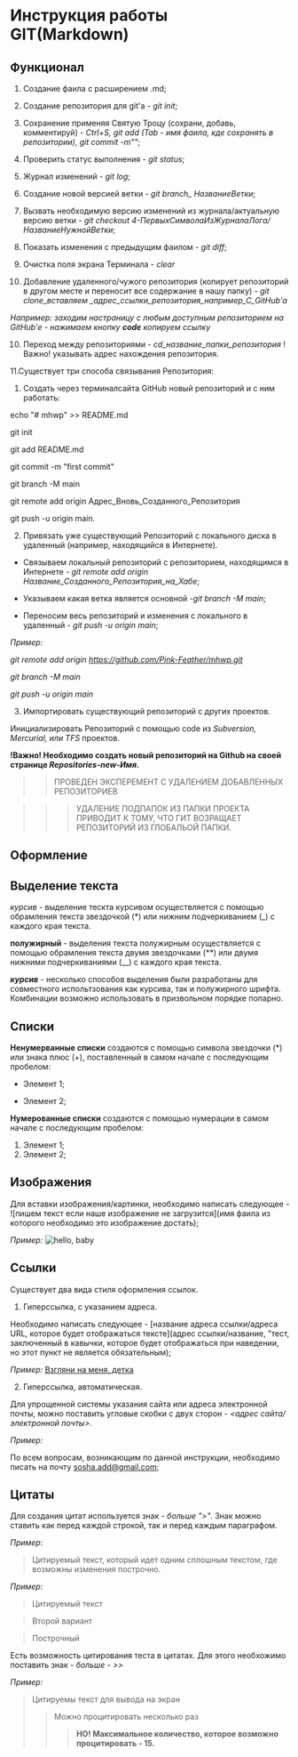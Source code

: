 # Инструкция работы GIT(Markdown)

## **Функционал**
 
1. Создание фаила с расширением .md;

2. Создание репозитория для git'a - *git init*;

3. Сохранение применяя Святую Троцу (сохрани, добавь, комментируй) - *Ctrl+S, git add (Tab - имя фаила, кде сохранять в репозитории), git commit -m""*;

4. Проверить статус выполнения - *git status*;
 
5. Журнал изменений - *git log*;

6. Создание новой версией ветки - *git branch_ НазваниеВетки*;

6. Вызвать необходимую версию изменений из журнала/актуальную версию ветки - *git checkout 4-ПервыхСимволаИзЖурналаЛога/НазваниеНужнойВетки*;

7. Показать изменения с предыдущим фаилом - *git diff*;

8. Очистка поля экрана Терминала - *clear*

9. Добавление удаленного/чужого репозитория (копирует репозиторий в другом месте и переносит все содержание в нашу папку) - *git clone_вставляем _адрес_ссылки_репозитория_например_С_GitHub'a*

*Например: заходим настраницу с любым доступным репозиторием на GitHub'e - нажимаем кнопку **code** копируем ссылку*

10. Переход между репозиториями - *cd_название_папки_репозитория*
!Важно! указывать адрес нахождения репозитория.

11.Существует три способа связывания Репозитория:

1. Создать через терминалсайта GitHub новый репозиторий и с ним работать:

echo "# mhwp" >> README.md

git init

git add README.md

git commit -m "first commit"

git branch -M main

git remote add origin Адрес_Вновь_Созданного_Репозитория

git push -u origin main.

2. Привязать уже существующий Репозиторий с локального диска в удаленный (например, находящийся в Интернете).

- Связываем локальный репозиторий с репозиторием, находящимся в Интернете - *git remote add origin Название_Созданного_Репозитория_на_Хабе*;

- Указываем какая ветка является основной -*git branch -M main*;

- Переносим весь репозиторий и изменения с локального в удаленный - *git push -u origin main*;

*Пример:*

*git remote add origin https://github.com/Pink-Feather/mhwp.git*

*git branch -M main*

*git push -u origin main*

3. Импортировать существующий репозиторий с других проектов.

Инициализировать Репозиторий с помощью code из *Subversion, Mercurial, или TFS* проектов.

__!Важно! Необходимо создать новый репозиторий на Github на своей странице *Repositories-new-Имя*.__

>>ПРОВЕДЕН ЭКСПЕРЕМЕНТ С УДАЛЕНИЕМ ДОБАВЛЕННЫХ РЕПОЗИТОРИЕВ

>>>УДАЛЕНИЕ ПОДПАПОК ИЗ ПАПКИ ПРОЕКТА ПРИВОДИТ К ТОМУ, ЧТО ГИТ ВОЗРАЩАЕТ РЕПОЗИТОРИЙ ИЗ ГЛОБАЛЬОЙ ПАПКИ.

## **Оформление**

## Выделение текста

*курсив* - выделение тескта курсивом осуществляется с помощью обрамления текста звездочкой (*) или нижним подчеркиванием (_) с каждого края текста.

**полужирный** - выделения текста полужирным осуществляется с помощью обрамления текста двумя звездочками (**) или  двумя нижними подчеркиваниями (__) с каждого края текста.

__*курсив*__ - несколько способов выделения были разработаны для совместного испольтзования как курсива, так и полужирного шрифта. Комбинации возможно использовать в призвольном порядке попарно.

## Списки

**Ненумерванные списки** создаются с помощью символа звездочки (*) или знака плюс (+), поставленный в самом начале с последующим пробелом:
* Элемент 1;
+ Элемент 2;

**Нумерованные списки** создаются с помощью нумерации в самом начале с последующим пробелом:
1. Элемент 1;
2. Элемент 2;

## Изображения

Для вставки изображения/картинки, необходимо написать следующее - 
![пишем текст если наше изображение не загрузится](имя фаила из которого необходимо это изображение достать);

*Пример:*
![hello, baby](beca.jpg)

## Ссылки

Существует два вида стиля оформления ссылок.

1. Гиперссылка, с указанием адреса.

Необходимо написать следующее - [название адреса ссылки/адреса URL, которое будет отображаться тексте](адрес ссылки/название, "тест, заключенный в кавычки, которое будет отображаться при наведении, но этот пункт не является обязательным);

*Пример:*
[Взгляни на меня, детка](https://w-dog.ru/wallpapers/13/7/459292959972247/https://w-dog.ru/wallpapers/13/7/459292959972247/hitman-minon-minimalizm-silverballer-silverbollery-oruzhie-fon.jpg/ "Я настаиваю, детка")

2. Гиперссылка, автоматическая.

Для упрощенной системы указания сайта или адреса электронной почты, можно поставить угловые скобки с двух сторон - *<адрес сайта/электронной почты>*.

*Пример:*

По всем вопросам, возникающим по данной инструкции, необходимо писать на почту <sosha.add@gmail.com>;

## Цитаты

Для создания цитат используется знак - *больше ">"*. 
Знак можно ставить как перед каждой строкой, так и перед каждым параграфом.

*Пример*:
> Цитируемый текст, 
который идет одним сплошным текстом, 
где возможны изменения построчно.

*Пример*:

> Цитируемый текст

> Второй вариант

> Построчный

Есть возможность цитирования теста в цитатах.
Для этого необхожимо поставить знак - *больше - >>*

*Пример:*

> Цитируемы текст для вывода на экран
>> Можно процитировать несколько раз
>>> **НО! Максимальное количество, которое возможно процитировать - 15.**
